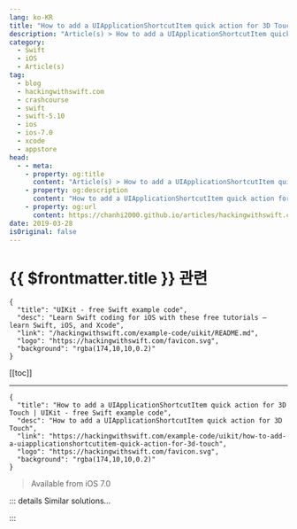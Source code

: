 ```yaml
---
lang: ko-KR
title: "How to add a UIApplicationShortcutItem quick action for 3D Touch"
description: "Article(s) > How to add a UIApplicationShortcutItem quick action for 3D Touch"
category:
  - Swift
  - iOS
  - Article(s)
tag: 
  - blog
  - hackingwithswift.com
  - crashcourse
  - swift
  - swift-5.10
  - ios
  - ios-7.0
  - xcode
  - appstore
head:
  - - meta:
    - property: og:title
      content: "Article(s) > How to add a UIApplicationShortcutItem quick action for 3D Touch"
    - property: og:description
      content: "How to add a UIApplicationShortcutItem quick action for 3D Touch"
    - property: og:url
      content: https://chanhi2000.github.io/articles/hackingwithswift.com/example-code/uikit/how-to-add-a-uiapplicationshortcutitem-quick-action-for-3d-touch.html
date: 2019-03-28
isOriginal: false
---
```


# {{ $frontmatter.title }} 관련

```component VPCard
{
  "title": "UIKit - free Swift example code",
  "desc": "Learn Swift coding for iOS with these free tutorials – learn Swift, iOS, and Xcode",
  "link": "/hackingwithswift.com/example-code/uikit/README.md",
  "logo": "https://hackingwithswift.com/favicon.svg",
  "background": "rgba(174,10,10,0.2)"
}
```

[[toc]]

---

```component VPCard
{
  "title": "How to add a UIApplicationShortcutItem quick action for 3D Touch | UIKit - free Swift example code",
  "desc": "How to add a UIApplicationShortcutItem quick action for 3D Touch",
  "link": "https://hackingwithswift.com/example-code/uikit/how-to-add-a-uiapplicationshortcutitem-quick-action-for-3d-touch",
  "logo": "https://hackingwithswift.com/favicon.svg",
  "background": "rgba(174,10,10,0.2)"
}
```

> Available from iOS 7.0

<!-- TODO: 작성 -->

<!--
There are two ways to add a shortcut item for 3D Touch: you can register a list of static items that always get shown, or you can create a dynamic list in code based on user information.

Let's start by tackling static lists. Open your Info.plist file, and add a new key called `UIApplicationShortcutItems`, then set it to be an Array. Add one new item in there, which will get the name "Item 0", and set its data type to be Dictionary. Finally, add these three keys to that dictionary, all using the String data type:

- Key name: `UIApplicationShortcutItemIconType`, value: `UIApplicationShortcutIconTypeAdd`.
<li>Key name: `UIApplicationShortcutItemTitle`, value: `Add User`.
<li>Key name: `UIApplicationShortcutItemType`, value: `com.yoursite.yourapp.adduser`.

You need all three of those keys, but you will want to change the values to whatever fits your needs.

The first one should be one of the built-in icon types, such as `UIApplicationShortcutIconTypeCompose`, `UIApplicationShortcutIconTypePlay`, `UIApplicationShortcutIconTypeSearch`, `UIApplicationShortcutIconTypeLove`, `UIApplicationShortcutIconTypeShare`, or `UIApplicationShortcutIconTypeAlarm`.

The second key should be the text string to show next to the shortcut icon. I've used "Add User" above, but you might want "Start Game", "Favorites", "New Message", and so on.

The third key should be a unique identifier, which is usually specified as your app's bundle ID followed by a new string. This is what identifies the command relative to other shortcuts you might add.

The shortcut item type is used when your app is launched using a shortcut menu item. The `launchOptions` dictionary of `didFinishLaunchingWithOptions` will have a key set called `UIApplication.LaunchOptionsKey.shortcutItem`, which you can check to see what shortcut was triggered.

The code below – placed into your app delegate – will catch the shortcut we just created, although you should change the type string to match whatever you're using:

```swift
func application(_ application: UIApplication, didFinishLaunchingWithOptions launchOptions: [UIApplication.LaunchOptionsKey: Any]?) -> Bool {
    if let shortcutItem = launchOptions?[UIApplication.LaunchOptionsKey.shortcutItem] as? UIApplicationShortcutItem {
        if shortcutItem.type == "com.yoursite.yourapp.adduser" {
            // shortcut was triggered!
        }
    }

    return true
}
```

If you want to create *dynamic* quick actions – which can live alongside static actions if you want - you need to create instances of `UIApplicationShortcutIcon` and `UIApplicationShortcutItem`, then assign to your application's `shortcutItems` property like this:

```swift
let icon = UIApplicationShortcutIcon(type: .add)
let item = UIApplicationShortcutItem(type: "com.yoursite.yourapp.adduser", localizedTitle: "Add User", localizedSubtitle: "Meet someone new", icon: icon, userInfo: nil)
UIApplication.shared.shortcutItems = [item]
```

If your shortcut item should provide some sort of identifying information – perhaps it's the name of the most recently used contact – then you should place that into the `userInfo` dictionary. This will then be provided back to you when the application gets launched, and you can respond appropriately.

-->

::: details Similar solutions…

<!--
/example-code/uikit/how-to-measure-touch-strength-using-3d-touch">How to measure touch strength using 3D Touch 
/quick-start/swiftui/how-to-add-custom-swipe-action-buttons-to-a-list-row">How to add custom swipe action buttons to a List row 
/example-code/system/how-to-use-touch-id-to-authenticate-users-by-fingerprint">How to use Touch ID to authenticate users by fingerprint 
/example-code/uikit/how-to-find-a-touchs-location-in-a-view-with-locationin">How to find a touch's location in a view with location(in:) 
/example-code/games/how-to-find-a-touchs-location-in-a-node-using-locationin">How to find a touch's location in a node using location(in:)</a>
-->

:::

